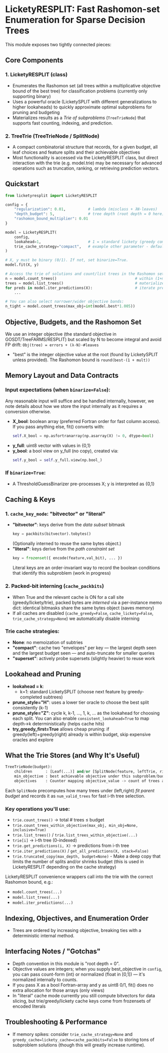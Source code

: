 # LicketyRESPLIT: Fast Rashomon-set Enumeration for Sparse Decision Trees

This module exposes two tightly connected pieces:

## Core Components

### 1. LicketyRESPLIT (class)
- Enumerates the Rashomon set (all trees within a multiplicative objective bound of the best tree) for classification problems (currently only supporting binary)
- Uses a powerful oracle (LicketySPLIT with different generalizations to higher lookaheads) to quickly approximate optimal subproblems for pruning and budgeting
- Materializes results as a *Trie of subproblems* (`TreeTrieNode`) that supports fast counting, indexing, and prediction.

### 2. TreeTrie (TreeTrieNode / SplitNode)
- A compact combinatorial structure that records, for a given budget, all leaf choices and feature splits and their achievable objectives
- Most functionality is accessed via the LicketyRESPLIT class, but direct interaction with the trie (e.g. model.trie) may be necessary for advanced operations such as truncation, ranking, or retrieving prediction vectors.

## Quickstart

```python
from licketyresplit import LicketyRESPLIT

config = {
    "regularization": 0.01,          # lambda (misclass + λN·leaves)
    "depth_budget": 5,               # tree depth (root depth = 0 here)
    "rashomon_bound_multiplier": 0.01
}

model = LicketyRESPLIT(
    config,
    lookahead=1,                     # 1 = standard lickety (greedy completion)
    trie_cache_strategy="compact",   # example other parameter - default functionality works perfectly fine
)

# X, y must be binary (0/1). If not, set binarize=True.
model.fit(X, y)

# Access the trie of solutions and count/list trees in the Rashomon set:
n = model.count_trees()                                   # within (1+mult)*min
trees = model.list_trees()                                # materialize trees
for preds in model.iter_predictions(X):                   # iterate predictions
    ...

# You can also select narrower/wider objective bands:
n_tight = model.count_trees(max_obj=int(model.best*1.005))
```

## Objective, Budgets, and the Rashomon Set

We use an integer objective (the standard objective in GOSDT/TreeFARMS/RESPLIT) but scaled by N to become integral and avoid FP drift: `Obj(tree) = errors + (λ·N)·#leaves`

- "best" is the integer objective value at the root (found by LicketySPLIT unless provided). The Rashomon bound is `round(best·(1 + mult))`

## Memory Layout and Data Contracts

### Input expectations (when `binarize=False`):

Any reasonable input will suffice and be handled internally, however, we note details about how we store the input internally as it requires a conversion otherwise. 

- **X_bool**: boolean array (preferred Fortran order for fast column access). If you pass anything else, fit() converts with:
  ```python
  self.X_bool = np.asfortranarray(np.asarray(X) != 0, dtype=bool)
  ```
- **y_full**: uint8 vector with values in {0,1}
- **y_bool**: a bool view on y_full (no copy), created via:
  ```python
  self.y_bool = self.y_full.view(np.bool_)
  ```

### If `binarize=True`:
- A ThresholdGuessBinarizer pre-processes X; y is interpreted as {0,1}

## Caching & Keys

### 1. `cache_key_mode`: "bitvector" or "literal"
- **"bitvector"**: keys derive from the *data subset* bitmask
  ```python
  key = packbits(bitvector).tobytes()
  ```
  (Optionally interned to reuse the same bytes object.)
- **"literal"**: keys derive from the *path constraint set*
  ```python
  key = frozenset({ encode(feature,val_bit), ... })
  ```
  Literal keys are an order-invariant way to record the boolean conditions that identify this subproblem (work in progress)

### 2. Packed-bit interning (`cache_packbits`)
- When True and the relevant cache is ON for a call site (greedy/lickety/trie), packed bytes are *interned* via a per-instance memo dict: identical bitmasks share the same bytes object (saves memory)
- If all caches are disabled (`cache_greedy=False`, `cache_lickety=False`, `trie_cache_strategy=None`) we automatically disable interning

### Trie cache strategies:
- **None**: no memoization of subtries
- **"compact"**: cache two "envelopes" per key — the largest depth seen and the largest budget seen — and auto-truncate for smaller queries
- **"superset"**: actively probe supersets (slightly heavier) to reuse work

## Lookahead and Pruning

- **lookahead = k**:
  - k=1: standard LicketySPLIT (choose next feature by greedy-completed subtrees)
- **prune_style="H"**: uses a lower tier oracle to choose the best split consistently (k-1)
- **prune_style="Z"**: cycle k, k-1, ..., 1, k, ... as the lookahead for choosing each split. You can also enable `consistent_lookahead=True` to map depth->k deterministically (helps cache hits)
- **try_greedy_first=True** allows cheap pruning: if greedy(left)+greedy(right) already is within budget, skip expensive oracles and explore

## What the Trie Stores (and Why It's Useful)

```python
TreeTrieNode(budget):
    children      : [Leaf(...)] and/or [SplitNode(feature, leftTrie, rightTrie)]
    min_objective : best achievable objective under this subproblem/budget
    objectives    : Counter mapping objective_value -> count of trees achieving it
```

Each `SplitNode` precomputes how many trees under (left,right) *fit parent budget* and records it as `num_valid_trees` for fast i-th tree selection.

### Key operations you'll use:
- `trie.count_trees()` → total # trees ≤ budget
- `trie.count_trees_within_objective(max_obj, min_obj=None, inclusive=True)`
- `trie.list_trees()` / `trie.list_trees_within_objective(...)`
- `trie[i]` → i-th tree (0-indexed)
- `trie.get_predictions(i, X)` → predictions from i-th tree
- `trie.iter_predictions(X)` / `get_all_predictions(X, stack=False)`
- `trie.truncated_copy(max_depth, budget=None)` - Make a deep copy that limits the number of splits and/or shrinks budget (this is used in LicketyRESPLIT depending on the cache strategy)

LicketyRESPLIT convenience wrappers call into the trie with the correct Rashomon bound, e.g.:
- `model.count_trees(...)`
- `model.list_trees(...)`
- `model.iter_predictions(...)`

## Indexing, Objectives, and Enumeration Order

- Trees are ordered by increasing objective, breaking ties with a deterministic internal method.

## Interfacing Notes / "Gotchas"

- Depth convention in this module is "root depth = 0". 
- Objective values are integers; when you supply best_objective in `config`, you can pass count-form (int) or normalized (float in [0,1]) — it's normalized internally to counts.
- If you pass X as a bool Fortran-array and y as uint8 0/1, fit() does no extra allocation for those arrays (only views)
- In "literal" cache mode currently you still compute bitvectors for data slicing, but trie/greedy/lickety cache keys come from frozensets of encoded literals

## Troubleshooting & Performance

- If memory spikes: consider `trie_cache_strategy=None` and `greedy_cache=lickety_cache=cache_packbits=False` to storing tons of subproblem solutions (though this will greatly increase runtime). 
